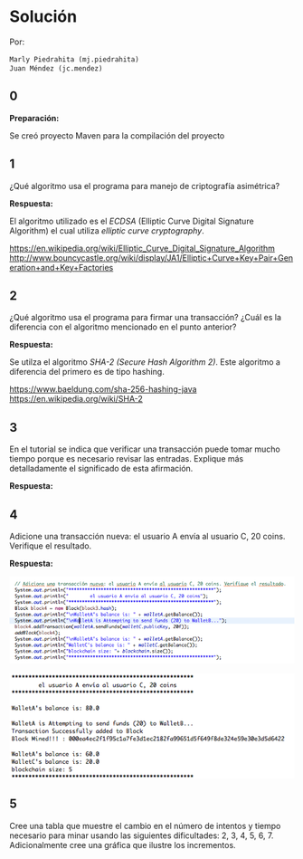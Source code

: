 # Solución

Por:	 	
    
    Marly Piedrahita (mj.piedrahita)
    Juan Méndez (jc.mendez)

## 0

**Preparación:** 

Se creó proyecto Maven para la compilación del proyecto


## 1
¿Qué algoritmo usa el programa para manejo de criptografía asimétrica?

**Respuesta:**

El algoritmo utilizado es el *ECDSA* (Elliptic Curve Digital Signature Algorithm) el cual utiliza *elliptic curve cryptography*.

https://en.wikipedia.org/wiki/Elliptic_Curve_Digital_Signature_Algorithm
http://www.bouncycastle.org/wiki/display/JA1/Elliptic+Curve+Key+Pair+Generation+and+Key+Factories



## 2
¿Qué algoritmo usa el programa para firmar una transacción? ¿Cuál es la diferencia con el algoritmo mencionado en el punto anterior?

**Respuesta:**

Se utilza el algoritmo *SHA-2 (Secure Hash Algorithm 2)*. Este algoritmo a diferencia del primero es de tipo hashing.

https://www.baeldung.com/sha-256-hashing-java
https://en.wikipedia.org/wiki/SHA-2


## 3

En el tutorial se indica que verificar una transacción puede tomar mucho tiempo porque es necesario revisar las entradas. Explique más detalladamente el significado de esta afirmación.

**Respuesta:**

## 4
Adicione una transacción nueva: el usuario A envía al usuario C, 20 coins. Verifique el resultado.

**Respuesta:**

![Código](code.png)

![Ejecución](transaction.png)


## 5
Cree una tabla que muestre el cambio en el número de intentos y tiempo necesario para minar usando las siguientes dificultades: 2, 3, 4, 5, 6, 7. Adicionalmente cree una gráfica que ilustre los incrementos.